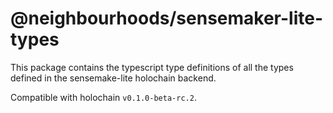 # @neighbourhoods/sensemaker-lite-types
This package contains the typescript type definitions of all the types defined in the sensemake-lite holochain backend.

Compatible with holochain `v0.1.0-beta-rc.2`.